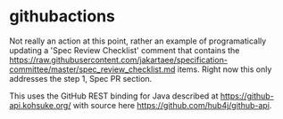 # githubactions

Not really an action at this point, rather an example of programatically updating a 'Spec Review Checklist'
comment that contains the https://raw.githubusercontent.com/jakartaee/specification-committee/master/spec_review_checklist.md
items. Right now this only addresses the step 1, Spec PR section.

This uses the GitHub REST binding for Java described at https://github-api.kohsuke.org/ with source
here https://github.com/hub4j/github-api.
